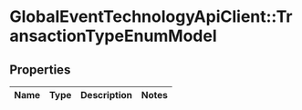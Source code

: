 # GlobalEventTechnologyApiClient::TransactionTypeEnumModel

## Properties
Name | Type | Description | Notes
------------ | ------------- | ------------- | -------------


